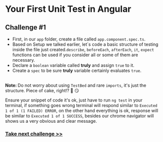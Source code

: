 # Your First Unit Test in Angular

## Challenge #1
- First, in our `app` folder, create a file called `app.component.spec.ts`.
- Based on Setup we talked earlier, let´s code a basic structure of testing inside the file just created.`describe`, `beforeEach`, `afterEach`, `it`, `expect` functions can be used if you consider all or some of them are necessary.
- Declare a `boolean` variable called <b>truly</b> and assign `true` to it.
- Create a `spec` to be sure <b>truly</b> variable certainly evaluates `true`.

<br><b>Note: </b> Do not worry about using `TestBed` and rare `imports`, it's just the structure. Piece of cake, right!? :cake: :smirk:

Ensure your snippet of code it's ok, just have to run `ng test` in your terminal, if something goes wrong terminal will respond similar to  `Executed 1 of 1 (1 FAILED) ERROR`, on the other hand everything is ok, response will be similar to  `Executed 1 of 1 SUCCESS`, besides our chrome navigator will shows us a very obvious and clear message.

### [Take next challenge >>](https://github.com/jevvilla/Workshop-ATesting/tree/2) 